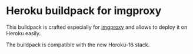 # Heroku buildpack for imgproxy

This buildpack is crafted especially for [imgproxy](https://github.com/DarthSim/imgproxy) and allows to deploy it on Heroku easily.

The buildpack is compatible with the new Heroku-16 stack.
